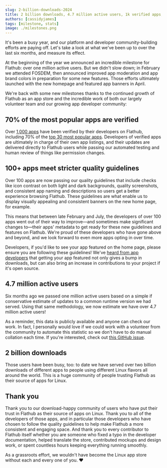 ```yaml
---
slug: 2-billion-downloads-2024
title: 2 billion downloads, 4.7 million active users, 1k verified apps, and more stats from 2024 so far
authors: [cassidyjames]
tags: [milestone, stats]
image: ./milestones.png
---
```


It's been a busy year, and our platform and developer community-building efforts are paying off. Let's take a look at what we've been up to over the last six months, and measure its effect.

<!-- truncate -->

At the beginning of the year we announced an incredible milestone for Flathub: over one million active users. But we didn't slow down; in February we attended FOSDEM, then announced improved app moderation and app brand colors in preparation for some new features. Those efforts ultimately launched with the new homepage and featured app banners in April.

We're back with some new milestones thanks to the continued growth of Flathub as an app store and the incredible work of both our largely volunteer team and our growing app developer community:

## 70% of the most popular apps are verified

Over [1,000 apps](https://flathub.org/apps/collection/verified/) have been verified by their developers on Flathub, including 70% of the [top 30 most popular apps](https://flathub.org/apps/collection/popular/1). Developers of verified apps are ultimately in charge of their own app listings, and their updates are delivered directly to Flathub users while passing our automated testing and human review of things like permission changes.

## 100+ apps meet stricter quality guidelines

Over 100 apps are now passing our quality guidelines that include checks like icon contrast on both light and dark backgrounds, quality screenshots, and consistent app naming and descriptions so users get a better experience browsing Flathub. These guidelines are what enable us to display visually appealing and consistent banners on the new home page, for example.

This means that between late February and July, the developers of over 100 apps went out of their way to improve—and sometimes make significant changes to—their apps' metadata to get ready for these new guidelines and features on Flathub. We're proud of these developers who have gone above and beyond, and we look forward to even more apps opting in over time.

Developers, if you'd like to see your app featured on the home page, please ensure you are following these guidelines! We've [heard from app developers](https://fosstodon.org/@bragefuglseth/112430463664651417) that getting your app featured not only gives a bump in downloads, but can also bring an increase in contributions to your project if it's open source.

## 4.7 million active users

Six months ago we passed one million active users based on a simple if conservative estimate of updates to a common runtime version we had served. Using that same methodology, we now estimate we have over 4.7 million active users!

As a reminder, this data is publicly available and anyone can check our work. In fact, I personally would love if we could work with a volunteer from the community to automate this statistic so we don't have to do manual collation each time. If you're interested, check out [this GitHub issue](https://github.com/flathub-infra/website/issues/2945).

## 2 billion downloads

Those users have been busy, too: to date we have served over two billion downloads of different apps to people using different Linux flavors all around the world. This is a huge community of people trusting Flathub as their source of apps for Linux.

## Thank you

Thank you to our download-happy community of users who have put their trust in Flathub as their source of apps on Linux. Thank you to all of the developers of those apps, and in particular those developers who have chosen to follow the quality guidelines to help make Flathub a more consistent and engaging space. And thank you to every contributor to Flathub itself whether you are someone who fixed a typo in the developer documentation, helped translate the store, contributed mockups and design work, or spent countless hours keeping everything running smoothly. 

As a grassroots effort, we wouldn't have become the Linux app store without each and every one of you. ❤️
